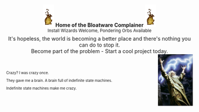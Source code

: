 <!---
I am inside your walls
--->
<div align="center"><img src="./tflame.gif" /> <strong>Home of the Bloatware Complainer</strong> <img src="./tflame.gif" /></div>
<div align="center"><sup>Install Wizards Welcome, Pondering Orbs Available</sup></div>

<div align="center">
It's hopeless, the world is becoming a better place and there's nothing you can do to stop it.<br />
Become part of the problem - Start a cool project today.<br />
</div>

<img src="meCastingSpells.jpg" align="right" style="height:10em;" />
<sub><sup>
<br /><br />
Crazy?  I was crazy once.<br />
They gave me a brain.  A brain full of indefinite state machines.<br />
Indefinite state machines make me crazy.<br /><br />
</sup></sub>

<!-- <img src="./ape.jpeg" alt="This ape knows it can always get better" style="width:3em;"/> -->

<!---
asimonson1125/asimonson1125 is a ✨ special ✨ repository because its `README.md` (this file) appears on your GitHub profile.
You can click the Preview link to take a look at your changes.
--->
